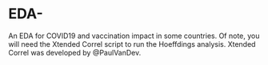 # EDA-
An EDA for COVID19 and vaccination impact in some countries. 
Of note, you will need the Xtended Correl script to run the Hoeffdings analysis. Xtended Correl was developed by @PaulVanDev.
